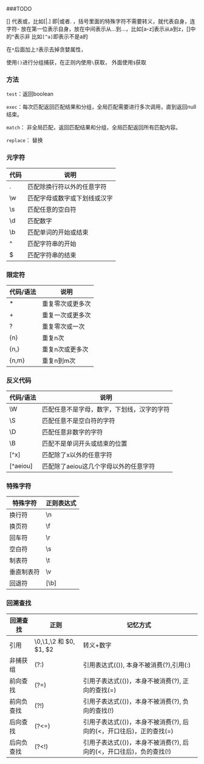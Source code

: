 ###TODO 

[] 代表或，比如[|.] 即|或者. ，括号里面的特殊字符不需要转义，就代表自身，连字符- 放在第一位表示自身，放在中间表示从…到…，比如[a-z]表示从a到z，[]中的^表示非 比如`[^a]`即表示不是a的

在`*`后面加上`?`表示去掉贪婪属性，

使用`()`进行分组捕获，在正则内使用`\`获取， 外面使用`$`获取

### 方法

`test`：返回boolean

`exec`：每次匹配返回匹配结果和分组，全局匹配需要进行多次调用，直到返回null结束。

`match`： 非全局匹配，返回匹配结果和分组，全局匹配返回所有匹配内容。

`replace`： 替换

### 元字符

| 代码 | 说明                         |
| ---- | ---------------------------- |
| .    | 匹配除换行符以外的任意字符   |
| \w   | 匹配字母或数字或下划线或汉字 |
| \s   | 匹配任意的空白符             |
| \d   | 匹配数字                     |
| \b   | 匹配单词的开始或结束         |
| ^    | 匹配字符串的开始             |
| $    | 匹配字符串的结束             |

### 限定符

| 代码/语法 | 说明             |
| --------- | ---------------- |
| *         | 重复零次或更多次 |
| +         | 重复一次或更多次 |
| ?         | 重复零次或一次   |
| {n}       | 重复n次          |
| {n,}      | 重复n次或更多次  |
| {n,m}     | 重复n到m次       |

### 反义代码

| 代码/语法 | 说明                                       |
| --------- | ------------------------------------------ |
| \W        | 匹配任意不是字母，数字，下划线，汉字的字符 |
| \S        | 匹配任意不是空白符的字符                   |
| \D        | 匹配任意非数字的字符                       |
| \B        | 匹配不是单词开头或结束的位置               |
| [^x]      | 匹配除了x以外的任意字符                    |
| [^aeiou]  | 匹配除了aeiou这几个字母以外的任意字符      |

### 特殊字符

| 特殊字符   | 正则表达式 |
| ---------- | ---------- |
| 换行符     | \n         |
| 换页符     | \f         |
| 回车符     | \r         |
| 空白符     | \s         |
| 制表符     | \t         |
| 垂直制表符 | \v         |
| 回退符     | [\b]       |

### 回溯查找

| 回溯查找   | 正则                   | 记忆方式                                                     |
| ---------- | ---------------------- | ------------------------------------------------------------ |
| 引用       | \0,\1,\2 和 $0, $1, $2 | 转义+数字                                                    |
| 非捕获组   | (?:)                   | 引用表达式(()), 本身不被消费(?),引用(:)                      |
| 前向查找   | (?=)                   | 引用子表达式(())，本身不被消费(?), 正向的查找(=)             |
| 前向负查找 | (?!)                   | 引用子表达式(())，本身不被消费(?), 负向的查找(!)             |
| 后向查找   | (?<=)                  | 引用子表达式(())，本身不被消费(?), 后向的(<，开口往后)，正的查找(=) |
| 后向负查找 | (?<!)                  | 引用子表达式(())，本身不被消费(?), 后向的(<，开口往后)，负的查找(!) |

